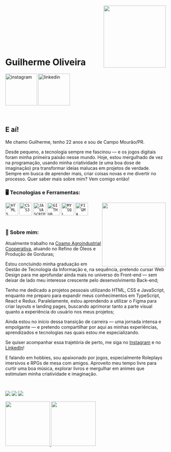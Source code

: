 <img align="right" width="195px" style="margin-top:-20px" src="https://cdn.discordapp.com/attachments/1200946048034672670/1360021436692959232/Design_sem_nome_2.png?ex=67f99a2a&is=67f848aa&hm=9e4594bb85c224ade25ad7dff12a18456854fdb3575b75eebc8f0a1ea39e1a79&">
</br>
</br>
</br>
</br>
</br>
</br>

<div dsplay="inline-block">

 
 <h1 align="left">Guilherme Oliveira</h1>
 <a href="https://www.instagram.com/ohguilher/">
    <img align="left" width="100px" src="https://cdn.discordapp.com/attachments/1358089165358760036/1358956086627139755/1.png?ex=67f5b9fb&is=67f4687b&hm=73535dcfe035383d8b2f0ec7842d2d5240fe0b4159b07ce14c6d22ff7c9decd6&" alt="instagram" style="vertical-align:top;">
  </a> 
  <a href="https://www.linkedin.com/in/ohguilher/">
    <img width="100px" src="https://cdn.discordapp.com/attachments/1358089165358760036/1358956087017082990/2.png?ex=67f5b9fb&is=67f4687b&hm=697226a1cf5143ca8422abec836a0e5f194f9150a2331d0daa9bab8b9731390d&" alt="linkedin" style="vertical-align:top;">
  </a>

</div>

</br>
</br>

## E aí! 

Me chamo Guilherme, tenho 22 anos e sou de Campo Mourão/PR.

Desde pequeno, a tecnologia sempre me fascinou — e os jogos digitais foram minha primeira paixão nesse mundo. Hoje, estou mergulhado de vez na programação, usando minha criatividade (e uma boa dose de imaginação) pra transformar ideias malucas em projetos de verdade. Sempre em busca de aprender mais, criar coisas novas e me divertir no processo. Quer saber mais sobre mim? Vem comigo então!

### 🖥️ Tecnologias e Ferramentas:
<img width="200px" align="right" src="https://cdn.discordapp.com/attachments/1358089165358760036/1359709738111209633/Design_sem_nome_1.png?ex=67f877df&is=67f7265f&hm=e730bf354973b7bafb37495e36ebe022dd95cc9a540fa3d8de200e19fc20bb49&">
<code><img width="40px" src="https://cdn.jsdelivr.net/gh/devicons/devicon/icons/html5/html5-original-wordmark.svg" title = "HTML5"/></code>
<code><img width="40px" src="https://cdn.jsdelivr.net/gh/devicons/devicon/icons/css3/css3-original-wordmark.svg" title = "CSS3"/></code>
<code><img width="40px" src="https://cdn.jsdelivr.net/gh/devicons/devicon/icons/javascript/javascript-original.svg" title = "JAVASCRIPT"/></code>
<code><img width="40px" src="https://cdn.jsdelivr.net/gh/devicons/devicon/icons/github/github-original.svg" title = "GITHUB"/></code>
<code><img width="40px" src="https://cdn.jsdelivr.net/gh/devicons/devicon/icons/mysql/mysql-original.svg" title = "MYSQL"/></code>
<code><img width="40px" src="https://cdn.jsdelivr.net/gh/devicons/devicon@latest/icons/figma/figma-original.svg" title = "FIGMA"/></code>
          

</br>
</br>

### 📜 Sobre mim:

<div display="inline-block">
 <p align="left"> Atualmente trabalho na <a href="https://www.coamo.com.br">Coamo Agroindustrial Cooperativa</a>, atuando no Refino de Óleos e Produção de Gorduras;</p>
 <p align="left"> Estou concluindo minha graduação em Gestão de Tecnologia da Informação e, na sequência, pretendo cursar Web Design para me aprofundar ainda mais no universo do Front-end — sem deixar de lado meu interesse crescente pelo desenvolvimento Back-end;</p>
 <p align="left"> Tenho me dedicado a projetos pessoais utilizando HTML, CSS e JavaScript, enquanto me preparo para expandir meus conhecimentos em TypeScript, React e Redux. Paralelamente, estou aprendendo a utilizar o Figma para criar layouts e landing pages, buscando aprimorar tanto a parte visual quanto a experiência do usuário nos meus projetos;</p>
 <p align="left"> Ainda estou no início dessa transição de carreira — uma jornada intensa e empolgante — e pretendo compartilhar por aqui as minhas experiências, aprendizados e tecnologias nas quais estou me especializando. </p>
<p aling="left"> Se quiser acompanhar essa trajetória de perto, me siga no <a href="https://www.instagram.com/ohguilher/">Instagram</a> e no <a href="https://www.linkedin.com/in/ohguilher/">LinkedIn</a>!
 <p align="left"> E falando em hobbies, sou apaixonado por jogos, especialmente Roleplays imersivos e RPGs de mesa com amigos. Aproveito meu tempo livre para curtir uma boa música, explorar livros e mergulhar em animes que estimulam minha criatividade e imaginação.</p>
</div>
</br>

<a href="https://www.instagram.com/ohguilher/" target="_blank"><img loading="lazy" src="https://img.shields.io/badge/-Instagram-%23E4405F?style=for-the-badge&logo=instagram&logoColor=white" target="_blank"></a>
<a href="https://www.linkedin.com/in/ohguilher/" target="_blank"><img loading="lazy" src="https://img.shields.io/badge/-LinkedIn-%230077B5?style=for-the-badge&logo=linkedin&logoColor=white" target="_blank"></a>
<a href = "ohguilherdev@gmail.com"><img loading="lazy" src="https://img.shields.io/badge/Gmail-D14836?style=for-the-badge&logo=gmail&logoColor=white" target="_blank"></a>

<div>
   <a href="https://github.com/DevGuilher">
   <img height="140em" src="https://github-readme-stats.vercel.app/api?username=DevGuilher&show_icons=true&theme=tokyonight&include_all_commits=true&count_private=true"/>
   <img height="140em" src="https://github-readme-stats.vercel.app/api/top-langs/?username=DevGuilher&layout=compact&langs_count=6&theme=tokyonight"/>
</div>
